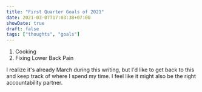 ```yaml
---
title: "First Quarter Goals of 2021"
date: 2021-03-07T17:03:38+07:00
showDate: true
draft: false
tags: ["thoughts", "goals"]
---
```


1. Cooking
2. Fixing Lower Back Pain

I realize it's already March during this writing, but I'd like to get back to this and keep track of where I spend my time. I feel like it might also be the right accountability partner.
